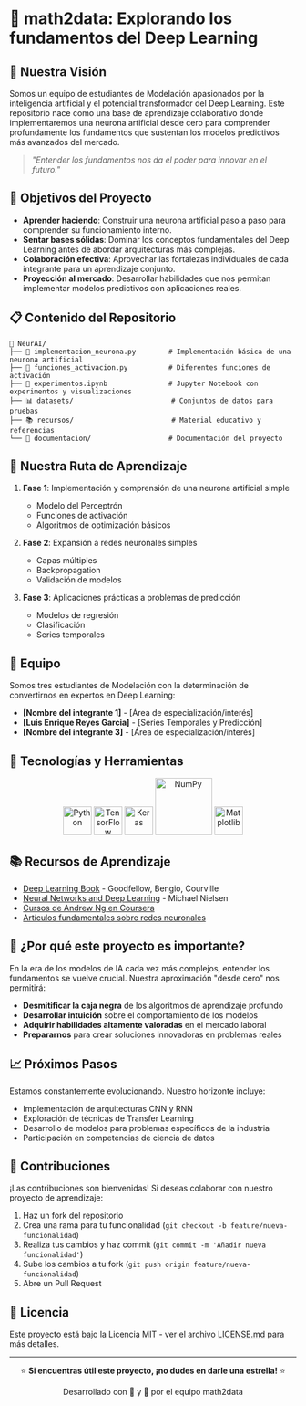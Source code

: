 
# 🧠 math2data: Explorando los fundamentos del Deep Learning

## 🚀 Nuestra Visión

Somos un equipo de estudiantes de Modelación apasionados por la inteligencia artificial y el potencial transformador del Deep Learning. Este repositorio nace como una base de aprendizaje colaborativo donde implementaremos una neurona artificial desde cero para comprender profundamente los fundamentos que sustentan los modelos predictivos más avanzados del mercado.

> *"Entender los fundamentos nos da el poder para innovar en el futuro."*

## 🎯 Objetivos del Proyecto

- **Aprender haciendo**: Construir una neurona artificial paso a paso para comprender su funcionamiento interno.
- **Sentar bases sólidas**: Dominar los conceptos fundamentales del Deep Learning antes de abordar arquitecturas más complejas.
- **Colaboración efectiva**: Aprovechar las fortalezas individuales de cada integrante para un aprendizaje conjunto.
- **Proyección al mercado**: Desarrollar habilidades que nos permitan implementar modelos predictivos con aplicaciones reales.

## 📋 Contenido del Repositorio

```
📁 NeurAI/
├── 📄 implementacion_neurona.py        # Implementación básica de una neurona artificial
├── 📄 funciones_activacion.py          # Diferentes funciones de activación
├── 📓 experimentos.ipynb               # Jupyter Notebook con experimentos y visualizaciones
├── 📊 datasets/                        # Conjuntos de datos para pruebas
├── 📚 recursos/                        # Material educativo y referencias
└── 📝 documentacion/                   # Documentación del proyecto
```

## 🧪 Nuestra Ruta de Aprendizaje

1. **Fase 1**: Implementación y comprensión de una neurona artificial simple
   - Modelo del Perceptrón
   - Funciones de activación
   - Algoritmos de optimización básicos

2. **Fase 2**: Expansión a redes neuronales simples
   - Capas múltiples
   - Backpropagation
   - Validación de modelos

3. **Fase 3**: Aplicaciones prácticas a problemas de predicción
   - Modelos de regresión
   - Clasificación
   - Series temporales

## 👥 Equipo

Somos tres estudiantes de Modelación con la determinación de convertirnos en expertos en Deep Learning:

- **[Nombre del integrante 1]** - [Área de especialización/interés]
- **[Luis Enrique Reyes Garcia]** - [Series Temporales y Predicción]
- **[Nombre del integrante 3]** - [Área de especialización/interés]

## 🔧 Tecnologías y Herramientas

<div align="center">
  <img src="https://upload.wikimedia.org/wikipedia/commons/c/c3/Python-logo-notext.svg" alt="Python" width="50"/>
  <img src="https://upload.wikimedia.org/wikipedia/commons/1/11/TensorFlowLogo.svg" alt="TensorFlow" width="50"/>
  <img src="https://upload.wikimedia.org/wikipedia/commons/a/ae/Keras_logo.svg" alt="Keras" width="50"/>
  <img src="https://upload.wikimedia.org/wikipedia/commons/3/31/NumPy_logo_2020.svg" alt="NumPy" width="100"/>
  <img src="https://upload.wikimedia.org/wikipedia/commons/8/84/Matplotlib_icon.svg" alt="Matplotlib" width="50"/>
</div>

## 📚 Recursos de Aprendizaje

- [Deep Learning Book](https://www.deeplearningbook.org/) - Goodfellow, Bengio, Courville
- [Neural Networks and Deep Learning](http://neuralnetworksanddeeplearning.com/) - Michael Nielsen
- [Cursos de Andrew Ng en Coursera](https://www.coursera.org/specializations/deep-learning)
- [Artículos fundamentales sobre redes neuronales](https://github.com/terryum/awesome-deep-learning-papers)

## 🌟 ¿Por qué este proyecto es importante?

En la era de los modelos de IA cada vez más complejos, entender los fundamentos se vuelve crucial. Nuestra aproximación "desde cero" nos permitirá:

- **Desmitificar la caja negra** de los algoritmos de aprendizaje profundo
- **Desarrollar intuición** sobre el comportamiento de los modelos
- **Adquirir habilidades altamente valoradas** en el mercado laboral
- **Prepararnos** para crear soluciones innovadoras en problemas reales

## 📈 Próximos Pasos

Estamos constantemente evolucionando. Nuestro horizonte incluye:

- Implementación de arquitecturas CNN y RNN
- Exploración de técnicas de Transfer Learning
- Desarrollo de modelos para problemas específicos de la industria
- Participación en competencias de ciencia de datos

## 🤝 Contribuciones

¡Las contribuciones son bienvenidas! Si deseas colaborar con nuestro proyecto de aprendizaje:

1. Haz un fork del repositorio
2. Crea una rama para tu funcionalidad (`git checkout -b feature/nueva-funcionalidad`)
3. Realiza tus cambios y haz commit (`git commit -m 'Añadir nueva funcionalidad'`)
4. Sube los cambios a tu fork (`git push origin feature/nueva-funcionalidad`)
5. Abre un Pull Request

## 📝 Licencia

Este proyecto está bajo la Licencia MIT - ver el archivo [LICENSE.md](LICENSE.md) para más detalles.

---

<div align="center">
  <p>⭐ <b>Si encuentras útil este proyecto, ¡no dudes en darle una estrella!</b> ⭐</p>
  <p>Desarrollado con 💙 y 🧠 por el equipo math2data</p>
</div>